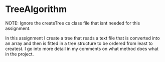 # TreeAlgorithm
NOTE: Ignore the createTree cs class file that isnt needed for this assignment.

In this assignment I create a tree that reads a text file that is converted into an array and then is 
fitted in a tree structure to be ordered from least to createst. I go into more detail in my comments on what 
method does what in the project.
